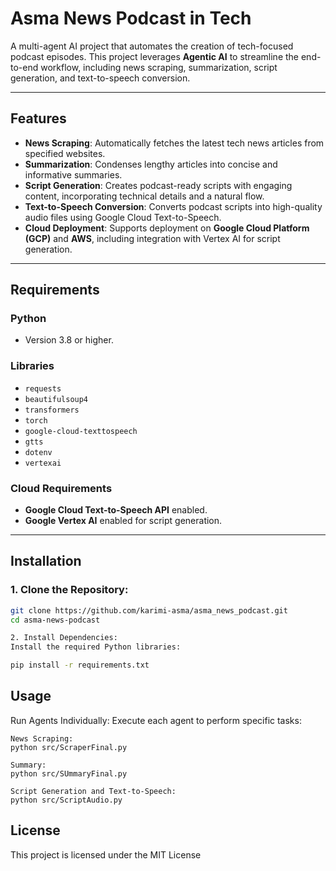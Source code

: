 # Asma News Podcast in Tech

A multi-agent AI project that automates the creation of tech-focused podcast episodes. This project leverages **Agentic AI** to streamline the end-to-end workflow, including news scraping, summarization, script generation, and text-to-speech conversion.

---

## Features

- **News Scraping**: Automatically fetches the latest tech news articles from specified websites.
- **Summarization**: Condenses lengthy articles into concise and informative summaries.
- **Script Generation**: Creates podcast-ready scripts with engaging content, incorporating technical details and a natural flow.
- **Text-to-Speech Conversion**: Converts podcast scripts into high-quality audio files using Google Cloud Text-to-Speech.
- **Cloud Deployment**: Supports deployment on **Google Cloud Platform (GCP)** and **AWS**, including integration with Vertex AI for script generation.

---

## Requirements

### Python
- Version 3.8 or higher.

### Libraries
- `requests`
- `beautifulsoup4`
- `transformers`
- `torch`
- `google-cloud-texttospeech`
- `gtts`
- `dotenv`
- `vertexai`

### Cloud Requirements
- **Google Cloud Text-to-Speech API** enabled.
- **Google Vertex AI** enabled for script generation.

---

## Installation

### 1. Clone the Repository:
```bash
git clone https://github.com/karimi-asma/asma_news_podcast.git
cd asma-news-podcast

2. Install Dependencies:
Install the required Python libraries:

pip install -r requirements.txt
```

## Usage
Run Agents Individually:
Execute each agent to perform specific tasks:
```
News Scraping:
python src/ScraperFinal.py

Summary:
python src/SUmmaryFinal.py

Script Generation and Text-to-Speech:
python src/ScriptAudio.py
```
## License
This project is licensed under the MIT License
